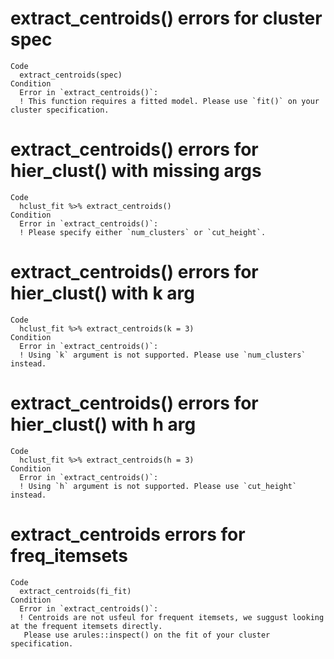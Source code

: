 # extract_centroids() errors for cluster spec

    Code
      extract_centroids(spec)
    Condition
      Error in `extract_centroids()`:
      ! This function requires a fitted model. Please use `fit()` on your cluster specification.

# extract_centroids() errors for hier_clust() with missing args

    Code
      hclust_fit %>% extract_centroids()
    Condition
      Error in `extract_centroids()`:
      ! Please specify either `num_clusters` or `cut_height`.

# extract_centroids() errors for hier_clust() with k arg

    Code
      hclust_fit %>% extract_centroids(k = 3)
    Condition
      Error in `extract_centroids()`:
      ! Using `k` argument is not supported. Please use `num_clusters` instead.

# extract_centroids() errors for hier_clust() with h arg

    Code
      hclust_fit %>% extract_centroids(h = 3)
    Condition
      Error in `extract_centroids()`:
      ! Using `h` argument is not supported. Please use `cut_height` instead.

# extract_centroids errors for freq_itemsets

    Code
      extract_centroids(fi_fit)
    Condition
      Error in `extract_centroids()`:
      ! Centroids are not usfeul for frequent itemsets, we suggust looking at the frequent itemsets directly.
       Please use arules::inspect() on the fit of your cluster specification.

